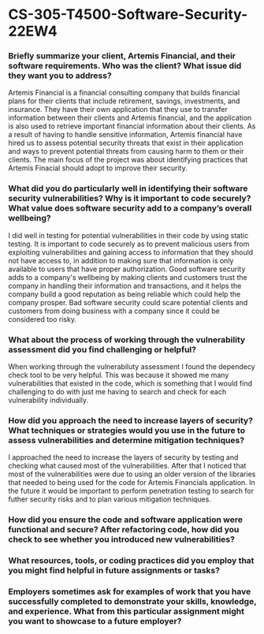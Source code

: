 # CS-305-T4500-Software-Security-22EW4

### Briefly summarize your client, Artemis Financial, and their software requirements. Who was the client? What issue did they want you to address?

Artemis Financial is a financial consulting company that builds financial plans for their clients that include retirement, savings, investments, and insurance. They have their own application that they use to transfer information between their clients and Artemis financial, and the application is also used to retrieve important financial information about their clients. As a result of having to handle sensitive information, Artemis financial have hired us to assess potential security threats that exist in their application and ways to prevent potential threats from causing harm to them or their clients. The main focus of the project was about identifying practices that Artemis Finacial should adopt to improve their security.

### What did you do particularly well in identifying their software security vulnerabilities? Why is it important to code securely? What value does software security add to a company’s overall wellbeing?

I did well in testing for potential vulnerabilities in their code by using static testing. It is important to code securely as to prevent malicious users from exploiting vulnerabilities and gaining access to information that they should not have access to, in addition to making sure that information is only available to users that have proper authorization. Good software security adds to a company's wellbeing by making clients and customers trust the company in handling their information and transactions, and it helps the company build a good reputation as being reliable which could help the company prosper. Bad software security could scare potential clients and customers from doing business with a company since it could be considered too risky.

### What about the process of working through the vulnerability assessment did you find challenging or helpful?

When working through the vulnerabiluty assessment I found the dependecy check tool to be very helpful. This was because it showed me many vulnerabilities that existed in the code, which is something that I would find challenging to do with just me having to search and check for each vulnerability individually.

### How did you approach the need to increase layers of security? What techniques or strategies would you use in the future to assess vulnerabilities and determine mitigation techniques?

I approached the need to increase the layers of security by testing and checking what caused most of the vulnerabilities. After that I noticed that most of the vulnerabilities were due to using an older version of the libraries that needed to being used for the code for Artemis Financials application. In the future it would be important to perform penetration testing to search for futher security risks and to plan various mitigation techniques.

### How did you ensure the code and software application were functional and secure? After refactoring code, how did you check to see whether you introduced new vulnerabilities?



### What resources, tools, or coding practices did you employ that you might find helpful in future assignments or tasks?



### Employers sometimes ask for examples of work that you have successfully completed to demonstrate your skills, knowledge, and experience. What from this particular assignment might you want to showcase to a future employer?

